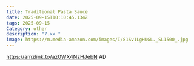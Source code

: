 ```yaml
---
title: Traditional Pasta Sauce
date: 2025-09-15T10:10:45.134Z
tags: 2025-09-15
Category: other
description: "7.xx "
image: https://m.media-amazon.com/images/I/81Sv1LgHUGL._SL1500_.jpg
---
```

https://amzlink.to/az0WX4NzHJebN
AD